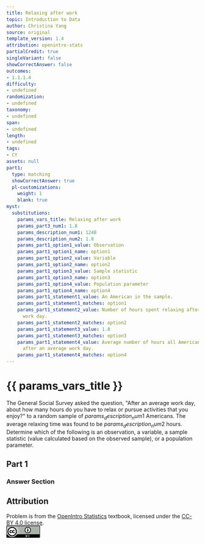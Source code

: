 ```yaml
---
title: Relaxing after work
topic: Introduction to Data
author: Christina Yang
source: original
template_version: 1.4
attribution: openintro-stats
partialCredit: true
singleVariant: false
showCorrectAnswer: false
outcomes:
- 1.1.1.4
difficulty:
- undefined
randomization:
- undefined
taxonomy:
- undefined
span:
- undefined
length:
- undefined
tags:
- CY
assets: null
part1:
  type: matching
  showCorrectAnswer: true
  pl-customizations:
    weight: 1
    blank: true
myst:
  substitutions:
    params_vars_title: Relaxing after work
    params_part3_num1: 1.8
    params_description_num1: 1248
    params_description_num2: 1.8
    params_part1_option1_value: Observation
    params_part1_option1_name: option1
    params_part1_option2_value: Variable
    params_part1_option2_name: option2
    params_part1_option3_value: Sample statistic
    params_part1_option3_name: option3
    params_part1_option4_value: Population parameter
    params_part1_option4_name: option4
    params_part1_statement1_value: An American in the sample.
    params_part1_statement1_matches: option1
    params_part1_statement2_value: Number of hours spent relaxing after an average
      work day.
    params_part1_statement2_matches: option2
    params_part1_statement3_value: 1.8
    params_part1_statement3_matches: option3
    params_part1_statement4_value: Average number of hours all Americans spend relaxing
      after an average work day.
    params_part1_statement4_matches: option4
---
```

# {{ params_vars_title }}
The General Social Survey asked the question, "After an average work day, about how many hours do you have to relax or pursue activities that you enjoy?" to a random sample of ${{ params_description_num1 }}$ Americans. The average relaxing time was found to be ${{ params_description_num2 }}$ hours. Determine which of the following is an observation, a variable, a sample statistic (value calculated based on the observed sample), or a population parameter.

## Part 1

### Answer Section

## Attribution

Problem is from the [OpenIntro Statistics](https://openintro.org/book/os/) textbook, licensed under the [CC-BY 4.0 license](https://creativecommons.org/licenses/by/4.0/).<br>![Image representing the Creative Commons 4.0 BY license.](https://raw.githubusercontent.com/firasm/bits/master/by.png)